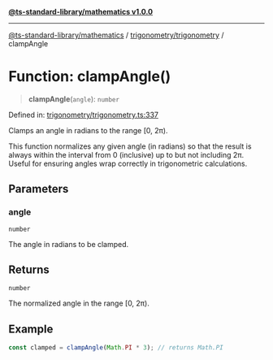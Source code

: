 [**@ts-standard-library/mathematics v1.0.0**](../../../README.md)

***

[@ts-standard-library/mathematics](../../../README.md) / [trigonometry/trigonometry](../README.md) / clampAngle

# Function: clampAngle()

> **clampAngle**(`angle`): `number`

Defined in: [trigonometry/trigonometry.ts:337](https://github.com/gabaudette/ts-stdlib/blob/ea80ba1db09c741e99f8cb19e94e5a29b81b623b/packages/mathematics/src/trigonometry/trigonometry.ts#L337)

Clamps an angle in radians to the range [0, 2π).

This function normalizes any given angle (in radians) so that the result
is always within the interval from 0 (inclusive) up to but not including 2π.
Useful for ensuring angles wrap correctly in trigonometric calculations.

## Parameters

### angle

`number`

The angle in radians to be clamped.

## Returns

`number`

The normalized angle in the range [0, 2π).

## Example

```typescript
const clamped = clampAngle(Math.PI * 3); // returns Math.PI
```
